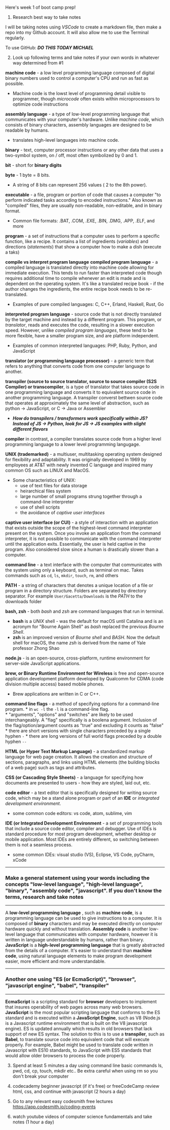 Here's week 1 of boot camp prep!

1. Research best way to take notes  
    
I will be taking notes using _VSCode_ to create a markdown file, then make a repo into my Github account.  It will also allow me to use the Terminal regularly.

To use GitHub:
***DO THIS TODAY MICHAEL***

2. Look up following terms and take notes if your own words in whatever way determined from #1

**machine code** - a low level programming language composed of digital binary numbers used to control a computer's CPU and run as fast as possible.
* Machine code is the lowst level of programming detail visible to programmer, though _microcode_ often exists within microprocessors to optimize code instructions

**assembly language** - a type of low-level programming language that communicates with your computer's hardware.  Unlike _machine code_, which consists of binary characters, assembly languages are designed to be readable by humans.
* translates high-level languages into machine code.

**binary** - text, computer processor instructions or any other data that uses a two-symbol system, on / off, most often symbolized by 0 and 1.

**bit** - short for **binary digits**

**byte** - 1 byte = 8 bits.  
* A string of 8 bits can represent 256 values ( 2 to the 8th power). 

**executable** - a file, program or portion of code that causes a computer "to perform indicated tasks according to encoded instructions."  Also known as "compiled" files, they are usually non-readable, non-editable, and in binary format.
* Common file formats: .BAT, .COM, .EXE, .BIN, .DMG, .APP, .ELF, and more

**program** - a set of instructions that a computer uses to perform a specific function, like a recipe.  It contains a list of ingredients (_variables_) and directions (_statements_) that show a computer how to make a dish (execute a taks)

**compile vs interpret program language**
**compiled program language** - a compiled language is translated directly into machine code allowing for immediate execution. This tends to run faster than interpreted code though requires additional time to compile whenever an edit is made and is dependent on the operating system.  It's like a translated recipe book - if the author changes the ingredients, the entire recipe book needs to be re-translated.
    
* Examples of pure compiled languages: C, C++, Erland, Haskell, Rust, Go  

**interpreted program language** - source code that is not directly translated by the target machine and instead by a different program.  This program, or _translator_, reads and executes the code, resulting in a slower execution speed.  However, unlike _compiled program languages_, these tend to be more flexible, have a smaller program size, and are platform independent.
* Examples of common interpreted languages: PHP, Ruby, Python, and JavaScript

**translator (or programming language processor)** - a generic term that refers to anything that converts code from one computer language to another.

**transpiler (source to source translator, source to source compiler (S2S Compiler) or transcompiler**, is a type of translator that takes source code in one programming language and converts it to equivalent source code in another programming language.  A transpiler converst bettwen source code that operates at approximately the same level of abstraction, such as python -> JavaScript, or C -> Java or Assembler

* ***How do transpilers / transformers work specifically within JS? Instead of JS -> Python, look for JS -> JS examples with slight different flavors***

**compiler** in contrast, a compiler translates source code from a higher level programming language to a lower level programming langugage. 

**UNIX (trademarked)** - a multiuser, multitasking operating system designed for flexibility and adaptability.  It was originally developed in 1969 by employees at AT&T with newly invented C language and inspired many common OS such as LINUX and MacOS.

* Some characteristics of UNIX: 
    * use of text files for data storage
    * heirarchical files system
    * large number of small programs strung together through a command-line interpreter
    * use of shell scripts
    * the avoidance of _captive user interfaces_

**captive user interface (or CUI)** - a style of interaction with an application that exists outside the scope of the highest-level command interpreter present on the system.  Once you invoke an application from the command interpreter, it is not possible to communicate with the command interpreter until the application exits.  Essentially, the user is held captive in the program.  Also considered slow since a human is drastically slower than a computer.

**command line** - a text interface with the computer that communicates with the system using only a keyboard, such as terminal on mac.  Takes commands such as `cd`, `ls`, `mkdir`, `touch`, `rm`, and others

**PATH** - a string of characters that denotes a unique location of a file or program in a directory structure.  Folders are separated by directory separator.  For example `User/Gacetta/Downloads` is the _PATH_ to the downloads folder

**bash, zsh** - both _bash_ and _zsh_ are command languages that run in terminal.
* **bash** is a _UNIX_ shell - was the default for macOS until Catalina and is an acronym for "Bourne Again Shell" as _bash_ replaced the previous _Bourne Shell_.  
* **zsh** is an improved version of _Bourne shell_ and _BASH_.  Now the default shell for macOS, the name _zsh_ is derived from the name of Yale professor Zhong Shao

**node.js** - is an open-source, cross-platform, runtime environment for server-side JavaScript applications.

**brew, or Binary Runtime Environment for Wireless** is free and open-source application development platform developed by Qualcomm for CDMA (code division multiple access) based mobile phones.
* Brew applications are written in C or C++.  

**command line flags** - a method of specifying options for a command-line program.
    * in `wc -l` the `-l` is a command-line flag.  
    * "arguments", "options" and "switches" are likely to be used interchangeably.  A "flag" specifically is a boolena argument.  Inclusion of the flag/option/argument counts as "true" and excluding it counts as "false"
    * there are short versions with single characters preceded by a single hyphen `-` 
    * there are long versions of full world flags preceded by a double hyphen `--`

**HTML (or Hyper Text Markup Language)** - a standardized markup language for web page creation.  It allows the creation and structure of sections, paragraphs, and links using HTML elements (the building blocks of a web page) such as tags and attributes.

**CSS (or Cascading Style Sheets)** - a language for specifying how documents are presented to users - how they are styled, laid out, etc.

**code editor** -  a text editor that is specifically designed for writing source code, which may be a stand alone program or part of an **IDE** or _integrated development environment_.
* some common code editors: vs code, atom, sublime, vim

**IDE (or Integrated Development Environment** - a set of programming tools that include a source code editor, compiler and debugger.  Use of IDEs is standard procedure for most program development, whether desktop or mobile application.  Most IDEs are entirely different, so switching between them is not a seamless process.
* some common IDEs: visual studio (VS), Eclipse, VS Code, pyCharm, xCode  

___
### Make a general statement using your words including the concepts "low-level language", "high-level language", "binary", "assembly code", "javascript". If you don't know the terms, research and take notes
___
A **low-level programming language** , such as **machine code**, is a programming language can be used to give instructions to a computer.  It is composed of **binary** characters and may be executed directly on computer hardware quickly and without translation.  **Assembly code** is another low-level language that communicates with computer hardware, however it is written in language understandable by humans, rather than binary.  **JavaScript** is a **high-level programming language** that is greatly abstracted from the details of a computer.  It's easier to understand than **machine code**, using natural language elements to make program development easier, more efficient and more understandable.
___
### Another one using "ES (or EcmaScript)", "browser", "javascript engine", "babel", "transpiler" 
___
**EcmaScript** is a scripting standard for **browser** developers to implement that insures operability of web pages across many web browsers.  **JavaScript** is the most popular scripting language that conforms to the ES standard and is executed within a **JavaScript Engine**, such as V8 (Node.js is a Javascript runtime environment that is built on the V8 javascript engine).  ES is updated annually which results in old browsers that lack support of new ES syntax.  The solution to this is to use a **transpiler**, such as **Babel**, to translate source code into equivalent code that will execute properly.  For example, Babel might be used to translate code written in Javascript with ES10 standards, to JavaScript with ES5 standards that would allow older browsers to process the code properly. 

3. Spend at least 5 minutes a day using command line basic commands ls, pwd, cd, cp, touch, mkdir etc.. Be extra careful when using rm so you don't break your computer

4. codecademy beginner javascript (if it's free) or freeCodeCamp review html, css, and continue with javascript (2 hours a day)

5. Go to any relevant easy codesmith free lectures https://app.codesmith.io/coding-events

6. watch youtube videos of computer science fundamentals and take notes (1 hour a day)